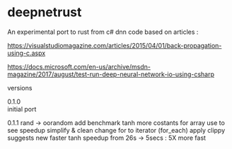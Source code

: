 # deepnetrust

An experimental port to rust from c# dnn code based on articles : 

https://visualstudiomagazine.com/articles/2015/04/01/back-propagation-using-c.aspx

https://docs.microsoft.com/en-us/archive/msdn-magazine/2017/august/test-run-deep-neural-network-io-using-csharp

versions
 
0.1.0  
initial port

0.1.1 
rand -> oorandom
add benchmark tanh
more costants for array use to see speedup
simplify & clean
change for to iterator (for_each)
apply clippy suggests
new faster tanh 
speedup from 26s -> 5secs : 5X more fast